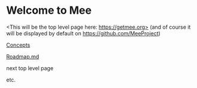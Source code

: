 # Welcome to Mee

<This will be the top level page here: https://getmee.org> (and of course it will be displayed by default on https://github.com/MeeProject)

[Concepts](Concepts.md) 

 [Roadmap.md](Roadmap.md) 

next top level page

etc.





